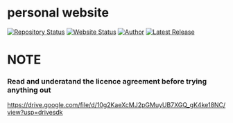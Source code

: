 # personal website
[![Repository Status](https://img.shields.io/badge/Repository%20Status-Maintained-dark%20green.svg)](https://github.com/curiousemmanuel.github.io/)
[![Website Status](https://img.shields.io/badge/Website%20Status-Online-green)](https://www.curiousemmanuel.github.io)
[![Author](https://img.shields.io/badge/Author-Aditya%20Vikram%20Singh-blue.svg)](https://www.linkedin.com/in/AVS1508/)
[![Latest Release](https://img.shields.io/badge/Latest%20Release-24%20March%202022-yellow.svg)](https://github.com/curiousemmanuel.github.io/)


# NOTE
### Read and underatand the licence agreement before trying anything out

https://drive.google.com/file/d/10g2KaeXcMJ2pGMuyUB7XGQ_gK4ke18NC/view?usp=drivesdk